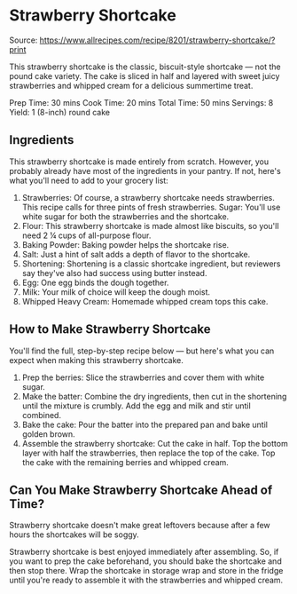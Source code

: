 # Strawberry Shortcake

Source: https://www.allrecipes.com/recipe/8201/strawberry-shortcake/?print

This strawberry shortcake is the classic, biscuit-style shortcake — not the pound cake variety. The cake is sliced in half and layered with sweet juicy strawberries and whipped cream for a delicious summertime treat.

Prep Time: 30 mins
Cook Time: 20 mins
Total Time: 50 mins
Servings: 8
Yield: 1 (8-inch) round cake

## Ingredients

This strawberry shortcake is made entirely from scratch. However, you probably already have most of the ingredients in your pantry. If not, here's what you'll need to add to your grocery list:

1. Strawberries: Of course, a strawberry shortcake needs strawberries. This recipe calls for three pints of fresh strawberries.
Sugar: You'll use white sugar for both the strawberries and the shortcake.
2. Flour: This strawberry shortcake is made almost like biscuits, so you'll need 2 ¼ cups of all-purpose flour.
3. Baking Powder: Baking powder helps the shortcake rise.
4. Salt: Just a hint of salt adds a depth of flavor to the shortcake.
5. Shortening: Shortening is a classic shortcake ingredient, but reviewers say they've also had success using butter instead.
6. Egg: One egg binds the dough together.
7. Milk: Your milk of choice will keep the dough moist.
8. Whipped Heavy Cream: Homemade whipped cream tops this cake.


## How to Make Strawberry Shortcake

You'll find the full, step-by-step recipe below — but here's what you can expect when making this strawberry shortcake.

1. Prep the berries: Slice the strawberries and cover them with white sugar.
2. Make the batter: Combine the dry ingredients, then cut in the shortening until the mixture is crumbly. Add the egg and milk and stir until combined.
3. Bake the cake: Pour the batter into the prepared pan and bake until golden brown.
5. Assemble the strawberry shortcake: Cut the cake in half. Top the bottom layer with half the strawberries, then replace the top of the cake. Top the cake with the remaining berries and whipped cream.


## Can You Make Strawberry Shortcake Ahead of Time?

Strawberry shortcake doesn't make great leftovers because after a few hours the shortcakes will be soggy.

Strawberry shortcake is best enjoyed immediately after assembling. So, if you want to prep the cake beforehand, you should bake the shortcake and then stop there. Wrap the shortcake in storage wrap and store in the fridge until you're ready to assemble it with the strawberries and whipped cream.


